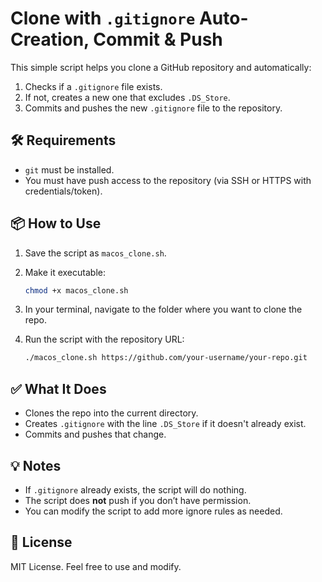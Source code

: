 # Clone with `.gitignore` Auto-Creation, Commit & Push

This simple script helps you clone a GitHub repository and automatically:

1. Checks if a `.gitignore` file exists.
2. If not, creates a new one that excludes `.DS_Store`.
3. Commits and pushes the new `.gitignore` file to the repository.

## 🛠 Requirements

- `git` must be installed.
- You must have push access to the repository (via SSH or HTTPS with credentials/token).

## 📦 How to Use

1. Save the script as `macos_clone.sh`.

2. Make it executable:

   ```bash
   chmod +x macos_clone.sh
   ```

3. In your terminal, navigate to the folder where you want to clone the repo.

4. Run the script with the repository URL:

   ```bash
   ./macos_clone.sh https://github.com/your-username/your-repo.git
   ```

## ✅ What It Does

- Clones the repo into the current directory.
- Creates `.gitignore` with the line `.DS_Store` if it doesn't already exist.
- Commits and pushes that change.

## 💡 Notes

- If `.gitignore` already exists, the script will do nothing.
- The script does **not** push if you don’t have permission.
- You can modify the script to add more ignore rules as needed.

## 📄 License

MIT License. Feel free to use and modify.
